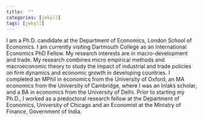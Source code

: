 ```yaml
---
title:  ""
categories: [jekyll]
tags: [jekyll]
---
```


I am a Ph.D. candidate at the Department of Economics, London School of Economics. I am currently visiting Dartmouth College as an International Economics PhD Fellow. My research interests are in macro-development and trade. My research combines micro empirical methods and macroeconomic theory to study the impact of industrial and trade policies on firm dynamics and economic growth in developing countries. I completed an MPhil in economics from the University of Oxford, an MA economics from the University of Cambridge, where I was an Inlaks scholar, and a BA in economics from the University of Delhi.  Prior to starting my Ph.D., I worked as a predoctoral research fellow at the Department of Economics, University of Chicago and an Economist at the Ministry of Finance, Government of India.

